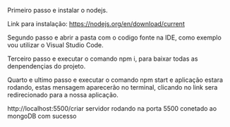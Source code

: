 Primeiro passo e instalar o nodejs.

Link para instalação: https://nodejs.org/en/download/current

Segundo passo e abrir a pasta com o codigo fonte na IDE, como exemplo vou utilizar o Visual Studio Code.

Terceiro passo e executar o comando npm i, para baixar todas as denpendençias do projeto.

Quarto e ultimo passo e executar o comando npm start e aplicação estara rodando, estas mensagem aparecerão no terminal, clicando no link sera redirecionado para a nossa aplicação.

http://localhost:5500/criar
servidor rodando na porta 5500
conetado ao mongoDB com sucesso


